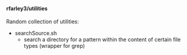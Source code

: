 #### rfarley3/utilities

Random collection of utilities:
* searchSource.sh
    * search a directory for a pattern within the content of certain file types (wrapper for grep)

